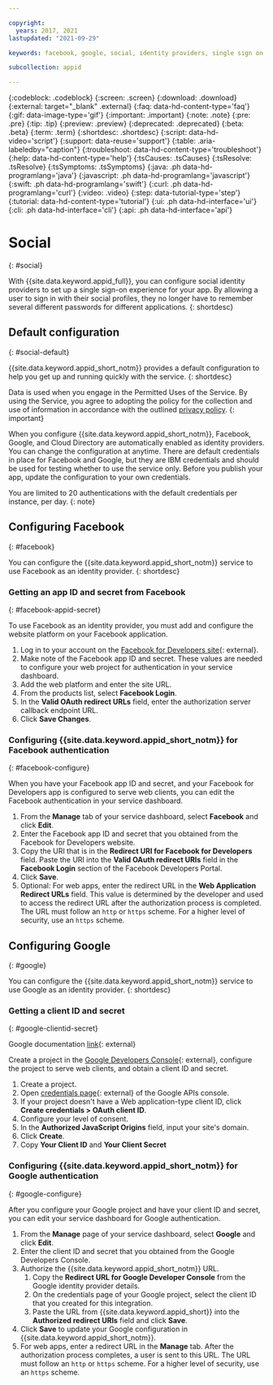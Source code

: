```yaml
---

copyright:
  years: 2017, 2021
lastupdated: "2021-09-29"

keywords: facebook, google, social, identity providers, single sign on, default configuration, authentication, authorization, identity, app security, idp, default credentials

subcollection: appid

---
```


{:codeblock: .codeblock}
{:screen: .screen}
{:download: .download}
{:external: target="_blank" .external}
{:faq: data-hd-content-type='faq'}
{:gif: data-image-type='gif'}
{:important: .important}
{:note: .note}
{:pre: .pre}
{:tip: .tip}
{:preview: .preview}
{:deprecated: .deprecated}
{:beta: .beta}
{:term: .term}
{:shortdesc: .shortdesc}
{:script: data-hd-video='script'}
{:support: data-reuse='support'}
{:table: .aria-labeledby="caption"}
{:troubleshoot: data-hd-content-type='troubleshoot'}
{:help: data-hd-content-type='help'}
{:tsCauses: .tsCauses}
{:tsResolve: .tsResolve}
{:tsSymptoms: .tsSymptoms}
{:java: .ph data-hd-programlang='java'}
{:javascript: .ph data-hd-programlang='javascript'}
{:swift: .ph data-hd-programlang='swift'}
{:curl: .ph data-hd-programlang='curl'}
{:video: .video}
{:step: data-tutorial-type='step'}
{:tutorial: data-hd-content-type='tutorial'}
{:ui: .ph data-hd-interface='ui'}
{:cli: .ph data-hd-interface='cli'}
{:api: .ph data-hd-interface='api'}

# Social
{: #social}

With {{site.data.keyword.appid_full}}, you can configure social identity providers to set up a single sign-on experience for your app. By allowing a user to sign in with their social profiles, they no longer have to remember several different passwords for different applications.
{: shortdesc}


## Default configuration
{: #social-default}

{{site.data.keyword.appid_short_notm}} provides a default configuration to help you get up and running quickly with the service.
{: shortdesc}

Data is used when you engage in the Permitted Uses of the Service. By using the Service, you agree to adopting the policy for the collection and use of information in accordance with the outlined [privacy policy](/docs/appid?topic=appid-privacy-policy).
{: important}


When you configure {{site.data.keyword.appid_short_notm}}, Facebook, Google, and Cloud Directory are automatically enabled as identity providers. You can change the configuration at anytime. There are default credentials in place for Facebook and Google, but they are IBM credentials and should be used for testing whether to use the service only. Before you publish your app, update the configuration to your own credentials.

You are limited to 20 authentications with the default credentials per instance, per day.
{: note}


## Configuring Facebook
{: #facebook}

You can configure the {{site.data.keyword.appid_short_notm}} service to use Facebook as an identity provider.
{: shortdesc}

### Getting an app ID and secret from Facebook
{: #facebook-appid-secret}

To use Facebook as an identity provider, you must add and configure the website platform on your Facebook application.

1. Log in to your account on the [Facebook for Developers site](https://developers.facebook.com/docs/development){: external}.
2. Make note of the Facebook app ID and secret. These values are needed to configure your web project for authentication in your service dashboard.
3. Add the web platform and enter the site URL.
4. From the products list, select **Facebook Login**.
5. In the **Valid OAuth redirect URLs** field, enter the authorization server callback endpoint URL.
6. Click **Save Changes**.


### Configuring {{site.data.keyword.appid_short_notm}} for Facebook authentication
{: #facebook-configure}

When you have your Facebook app ID and secret, and your Facebook for Developers app is configured to serve web clients, you can edit the Facebook authentication in your service dashboard.

1. From the **Manage** tab of your service dashboard, select **Facebook** and click **Edit**.
2. Enter the Facebook app ID and secret that you obtained from the Facebook for Developers website.
3. Copy the URI that is in the **Redirect URI for Facebook for Developers** field. Paste the URI into the **Valid OAuth redirect URIs** field in the **Facebook Login** section of the Facebook Developers Portal.
4. Click **Save**.
5. Optional: For web apps, enter the redirect URL in the **Web Application Redirect URLs** field. This value is determined by the developer and used to access the redirect URL after the authorization process is completed. The URL must follow an `http` or `https` scheme. For a higher level of security, use an `https` scheme.


## Configuring Google
{: #google}

You can configure the {{site.data.keyword.appid_short_notm}} service to use Google as an identity provider.
{: shortdesc}

### Getting a client ID and secret
{: #google-clientid-secret}

Google documentation [link](https://developers.google.com/identity/gsi/web/guides/get-google-api-clientid){: external}

Create a project in the [Google Developers Console](https://console.cloud.google.com/home/dashboard?project=app-id-login&folder=&organizationId=){: external}, configure the project to serve web clients, and obtain a client ID and secret.

1. Create a project.
2. Open [credentials page](https://console.developers.google.com/apis){: external} of the Google APIs console.
3. If your project doesn't have a Web application-type client ID, click **Create credentials > OAuth client ID**.
4. Configure your level of consent.
5. In the **Authorized JavaScript Origins** field, input your site's domain.
6. Click **Create**.
7. Copy **Your Client ID** and **Your Client Secret**

### Configuring {{site.data.keyword.appid_short_notm}} for Google authentication
{: #google-configure}

After you configure your Google project and have your client ID and secret, you can edit your service dashboard for Google authentication.

1. From the **Manage** page of your service dashboard, select **Google** and click **Edit**.
2. Enter the client ID and secret that you obtained from the Google Developers Console.
3. Authorize the {{site.data.keyword.appid_short_notm}} URL.
   1. Copy the **Redirect URL for Google Developer Console** from the Google identity provider details.
   2. On the credentials page of your Google project, select the client ID that you created for this integration.
   3. Paste the URL from {{site.data.keyword.appid_short}} into the **Authorized redirect URIs** field and click **Save**.
4. Click **Save** to update your Google configuration in {{site.data.keyword.appid_short_notm}}.
5. For web apps, enter a redirect URL in the **Manage** tab. After the authorization process completes, a user is sent to this URL. The URL must follow an `http` or `https` scheme. For a higher level of security, use an `https` scheme.





